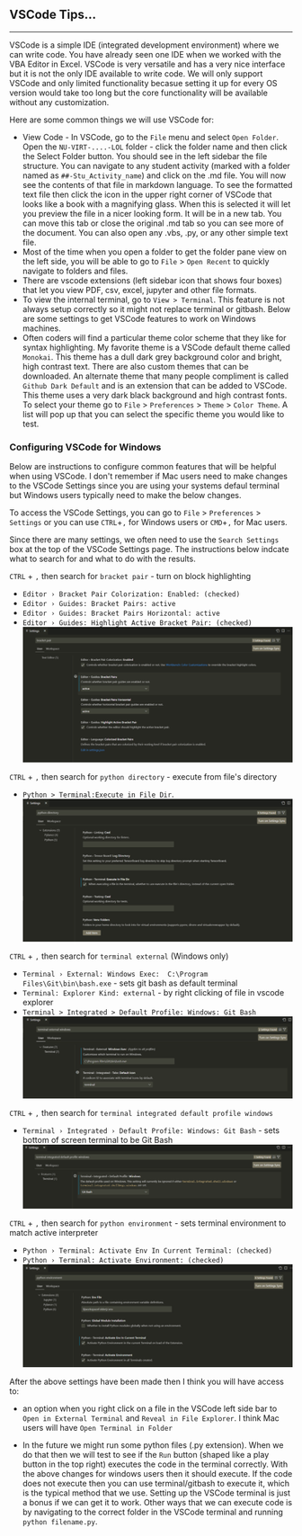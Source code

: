 
## VSCode Tips...
<hr>

VSCode is a simple IDE (integrated development environment) where we can write code.  You have already seen one IDE when we worked with the VBA Editor in Excel.  VSCode is very versatile and has a very nice interface but it is not the only IDE available to write code.  We will only support VSCode and only limited functionality becasue setting it up for every OS version would take too long but the core functionality will be available without any customization.  

Here are some common things we will use VSCode for:
*  View Code - In VSCode, go to the `File` menu and select `Open Folder`.  Open the `NU-VIRT-....-LOL` folder - click the folder name and then click the Select Folder button.  You should see in the left sidebar the file structure.  You can navigate to any student activity (marked with a folder named as `##-Stu_Activity_name`) and click on the .md file.  You will now see the contents of that file in markdown language.  To see the formatted text file then click the icon in the upper right corner of VSCode that looks like a book with a magnifying glass.  When this is selected it will let you preview the file in a nicer looking form.  It will be in a new tab.  You can move this tab or close the original .md tab so you can see more of the document.  You can also open any .vbs, .py, or any other simple text file.  
* Most of the time when you open a folder to get the folder pane view on the left side, you will be able to go to `File` > `Open Recent` to quickly navigate to folders and files.  
* There are vscode extensions (left sidebar icon that shows four boxes) that let you view PDF, csv, excel, jupyter and other file formats.  
* To view the internal terminal, go to `View > Terminal`.  This feature is not always setup correctly so it might not replace terminal or gitbash.  Below are some settings to get VSCode features to work on Windows machines.  
* Often coders will find a particular theme color scheme that they like for syntax highlighting.  My favorite theme is a VSCode default theme called `Monokai`.  This theme has a dull dark grey background color and bright, high contrast text.  There are also custom themes that can be downloaded.  An alternate theme that many people compliment is called `Github Dark Default` and is an extension that can be added to VSCode.  This theme uses a very dark black background and high contrast fonts.  To select your theme go to `File` > `Preferences` > `Theme` > `Color Theme`.  A list will pop up that you can select the specific theme you would like to test.  


### Configuring VSCode for Windows  


Below are instructions to configure common features that will be helpful when using VSCode.  I don't remember if Mac users need to make changes to the VSCode Settings since you are using your systems defaul terminal but Windows users typically need to make the below changes.  

To access the VSCode Settings, you can go to `File` > `Preferences` > `Settings` or you can use `CTRL`+`,` for Windows users or `CMD`+`,` for Mac users.    

Since there are many settings, we often need to use the `Search Settings` box at the top of the VSCode Settings page.  The instructions below indcate what to search for and what to do with the results.  

`CTRL` + `,` then search for `bracket pair` - turn on block highlighting
  - `Editor › Bracket Pair Colorization: Enabled: (checked)`
  - `Editor › Guides: Bracket Pairs: active`
  - `Editor › Guides: Bracket Pairs Horizontal: active`
  - `Editor › Guides: Highlight Active Bracket Pair: (checked)`
![Bracket Guides](./images/vscode-images/vs_code_bracket_guides.png)


`CTRL` + `,` then search for `python directory` - execute from file's directory
 - `Python > Terminal:Execute in File Dir`.
![Python Code Execution](./images/vscode-images/vs_code_python_code_directory.png)

`CTRL` + `,` then search for `terminal external` (Windows only)
  - `Terminal › External: Windows Exec:  C:\Program Files\Git\bin\bash.exe` -  sets git bash as default terminal 
  - `Terminal: Explorer Kind: external` - by right clicking of file in vscode explorer  
  - `Terminal > Integrated > Default Profile: Windows: Git Bash`
![External Terminal](./images/vscode-images/vs_code_external_terminal.png)

`CTRL` + `,` then search for `terminal integrated default profile windows`
  - `Terminal › Integrated › Default Profile: Windows: Git Bash` - sets bottom of screen terminal to be Git Bash
![Internal Terminal](./images/vscode-images/vs_code_internal_terminal.png)

`CTRL` + `,` then search for `python environment` - sets terminal environment to match active interpreter
  - `Python › Terminal: Activate Env In Current Terminal: (checked)`
  - `Python › Terminal: Activate Environment: (checked)`
![Run Env in Terminal](./images/vscode-images/vs_code_python_environment.png)  

After the above settings have been made then I think you will have access to:
 *  an option when you right click on a file in the VSCode left side bar to `Open in External Terminal` and `Reveal in File Explorer`.  I think Mac users will have `Open Terminal in Folder`   

*  In the future we might run some python files (.py extension).  When we do that then we will test to see if the `Run` button (shaped like a play button in the top right) executes the code in the terminal correctly.  With the above changes for windows users then it should execute.  If the code does not execute then you can use terminal/gitbash to execute it, which is the typical method that we use.  Setting up the VSCode terminal is just a bonus if we can get it to work. Other ways that we can execute code is by navigating to the correct folder in the VSCode terminal and running `python filename.py`.  




       


